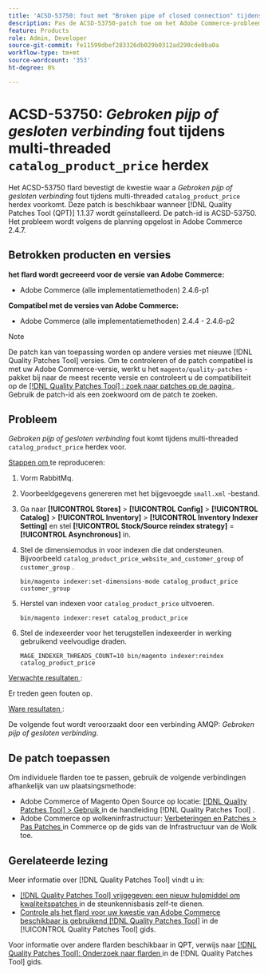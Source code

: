 ```yaml
---
title: 'ACSD-53750: fout met "Broken pipe of closed connection" tijdens multi-threaded catalog_product_price redex'
description: Pas de ACSD-53750-patch toe om het Adobe Commerce-probleem op te lossen waarbij een fout *Broken pipe of closed connection* optreedt tijdens multi-threaded catalog_product_price redex.
feature: Products
role: Admin, Developer
source-git-commit: fe11599dbef283326db029b0312ad290cde0ba0a
workflow-type: tm+mt
source-wordcount: '353'
ht-degree: 0%

---
```


# ACSD-53750: *Gebroken pijp of gesloten verbinding* fout tijdens multi-threaded `catalog_product_price` herdex

Het ACSD-53750 flard bevestigt de kwestie waar a *Gebroken pijp of gesloten verbinding* fout tijdens multi-threaded `catalog_product_price` herdex voorkomt. Deze patch is beschikbaar wanneer [!DNL Quality Patches Tool (QPT)] 1.1.37 wordt geïnstalleerd. De patch-id is ACSD-53750. Het probleem wordt volgens de planning opgelost in Adobe Commerce 2.4.7.

## Betrokken producten en versies

**het flard wordt gecreeerd voor de versie van Adobe Commerce:**

* Adobe Commerce (alle implementatiemethoden) 2.4.6-p1

**Compatibel met de versies van Adobe Commerce:**

* Adobe Commerce (alle implementatiemethoden) 2.4.4 - 2.4.6-p2

>[!NOTE]
>
>De patch kan van toepassing worden op andere versies met nieuwe [!DNL Quality Patches Tool] versies. Om te controleren of de patch compatibel is met uw Adobe Commerce-versie, werkt u het `magento/quality-patches` -pakket bij naar de meest recente versie en controleert u de compatibiliteit op de [[!DNL Quality Patches Tool] : zoek naar patches op de pagina ](https://experienceleague.adobe.com/tools/commerce-quality-patches/index.html) . Gebruik de patch-id als een zoekwoord om de patch te zoeken.

## Probleem

*Gebroken pijp of gesloten verbinding* fout komt tijdens multi-threaded `catalog_product_price` herdex voor.

<u> Stappen om </u> te reproduceren:

1. Vorm RabbitMq.
1. Voorbeeldgegevens genereren met het bijgevoegde `small.xml` -bestand.
1. Ga naar **[!UICONTROL Stores]** > **[!UICONTROL Config]** > **[!UICONTROL Catalog]** > **[!UICONTROL Inventory]** > **[!UICONTROL Inventory Indexer Setting]** en stel **[!UICONTROL Stock/Source reindex strategy]** = **[!UICONTROL Asynchronous]** in.
1. Stel de dimensiemodus in voor indexen die dat ondersteunen. Bijvoorbeeld `catalog_product_price_website_and_customer_group` of `customer_group` .

   ```
   bin/magento indexer:set-dimensions-mode catalog_product_price customer_group
   ```

1. Herstel van indexen voor `catalog_product_price` uitvoeren.

   ```
   bin/magento indexer:reset catalog_product_price
   ```

1. Stel de indexeerder voor het terugstellen indexeerder in werking gebruikend veelvoudige draden.

   ```
   MAGE_INDEXER_THREADS_COUNT=10 bin/magento indexer:reindex catalog_product_price
   ```

<u> Verwachte resultaten </u>:

Er treden geen fouten op.

<u> Ware resultaten </u>:

De volgende fout wordt veroorzaakt door een verbinding AMQP: *Gebroken pijp of gesloten verbinding*.

## De patch toepassen

Om individuele flarden toe te passen, gebruik de volgende verbindingen afhankelijk van uw plaatsingsmethode:

* Adobe Commerce of Magento Open Source op locatie: [[!DNL Quality Patches Tool]  > Gebruik ](/help/tools/quality-patches-tool/usage.md) in de handleiding [!DNL Quality Patches Tool] .
* Adobe Commerce op wolkeninfrastructuur: [ Verbeteringen en Patches > Pas Patches ](https://experienceleague.adobe.com/docs/commerce-cloud-service/user-guide/develop/upgrade/apply-patches.html) in Commerce op de gids van de Infrastructuur van de Wolk toe.

## Gerelateerde lezing

Meer informatie over [!DNL Quality Patches Tool] vindt u in:

* [[!DNL Quality Patches Tool]  vrijgegeven: een nieuw hulpmiddel om kwaliteitspatches ](https://experienceleague.adobe.com/en/docs/commerce-knowledge-base/kb/announcements/commerce-announcements/magento-quality-patches-released-new-tool-to-self-serve-quality-patches) in de steunkennisbasis zelf-te dienen.
* [ Controle als het flard voor uw kwestie van Adobe Commerce beschikbaar is gebruikend  [!DNL Quality Patches Tool]](/help/tools/quality-patches-tool/patches-available-in-qpt/check-patch-for-magento-issue-with-magento-quality-patches.md) in de [!UICONTROL Quality Patches Tool] gids.


Voor informatie over andere flarden beschikbaar in QPT, verwijs naar [[!DNL Quality Patches Tool]: Onderzoek naar flarden ](https://experienceleague.adobe.com/tools/commerce-quality-patches/index.html) in de [!DNL Quality Patches Tool] gids.
